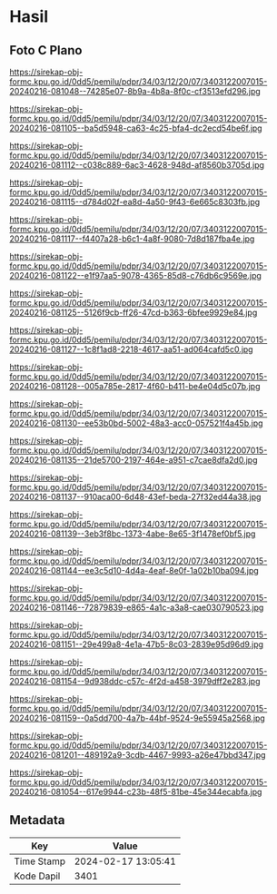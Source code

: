 # Hasil

## Foto C Plano

https://sirekap-obj-formc.kpu.go.id/0dd5/pemilu/pdpr/34/03/12/20/07/3403122007015-20240216-081048--74285e07-8b9a-4b8a-8f0c-cf3513efd296.jpg

https://sirekap-obj-formc.kpu.go.id/0dd5/pemilu/pdpr/34/03/12/20/07/3403122007015-20240216-081105--ba5d5948-ca63-4c25-bfa4-dc2ecd54be6f.jpg

https://sirekap-obj-formc.kpu.go.id/0dd5/pemilu/pdpr/34/03/12/20/07/3403122007015-20240216-081112--c038c889-6ac3-4628-948d-af8560b3705d.jpg

https://sirekap-obj-formc.kpu.go.id/0dd5/pemilu/pdpr/34/03/12/20/07/3403122007015-20240216-081115--d784d02f-ea8d-4a50-9f43-6e665c8303fb.jpg

https://sirekap-obj-formc.kpu.go.id/0dd5/pemilu/pdpr/34/03/12/20/07/3403122007015-20240216-081117--f4407a28-b6c1-4a8f-9080-7d8d187fba4e.jpg

https://sirekap-obj-formc.kpu.go.id/0dd5/pemilu/pdpr/34/03/12/20/07/3403122007015-20240216-081122--e1f97aa5-9078-4365-85d8-c76db6c9569e.jpg

https://sirekap-obj-formc.kpu.go.id/0dd5/pemilu/pdpr/34/03/12/20/07/3403122007015-20240216-081125--5126f9cb-ff26-47cd-b363-6bfee9929e84.jpg

https://sirekap-obj-formc.kpu.go.id/0dd5/pemilu/pdpr/34/03/12/20/07/3403122007015-20240216-081127--1c8f1ad8-2218-4617-aa51-ad064cafd5c0.jpg

https://sirekap-obj-formc.kpu.go.id/0dd5/pemilu/pdpr/34/03/12/20/07/3403122007015-20240216-081128--005a785e-2817-4f60-b411-be4e04d5c07b.jpg

https://sirekap-obj-formc.kpu.go.id/0dd5/pemilu/pdpr/34/03/12/20/07/3403122007015-20240216-081130--ee53b0bd-5002-48a3-acc0-057521f4a45b.jpg

https://sirekap-obj-formc.kpu.go.id/0dd5/pemilu/pdpr/34/03/12/20/07/3403122007015-20240216-081135--21de5700-2197-464e-a951-c7cae8dfa2d0.jpg

https://sirekap-obj-formc.kpu.go.id/0dd5/pemilu/pdpr/34/03/12/20/07/3403122007015-20240216-081137--910aca00-6d48-43ef-beda-27f32ed44a38.jpg

https://sirekap-obj-formc.kpu.go.id/0dd5/pemilu/pdpr/34/03/12/20/07/3403122007015-20240216-081139--3eb3f8bc-1373-4abe-8e65-3f1478ef0bf5.jpg

https://sirekap-obj-formc.kpu.go.id/0dd5/pemilu/pdpr/34/03/12/20/07/3403122007015-20240216-081144--ee3c5d10-4d4a-4eaf-8e0f-1a02b10ba094.jpg

https://sirekap-obj-formc.kpu.go.id/0dd5/pemilu/pdpr/34/03/12/20/07/3403122007015-20240216-081146--72879839-e865-4a1c-a3a8-cae030790523.jpg

https://sirekap-obj-formc.kpu.go.id/0dd5/pemilu/pdpr/34/03/12/20/07/3403122007015-20240216-081151--29e499a8-4e1a-47b5-8c03-2839e95d96d9.jpg

https://sirekap-obj-formc.kpu.go.id/0dd5/pemilu/pdpr/34/03/12/20/07/3403122007015-20240216-081154--9d938ddc-c57c-4f2d-a458-3979dff2e283.jpg

https://sirekap-obj-formc.kpu.go.id/0dd5/pemilu/pdpr/34/03/12/20/07/3403122007015-20240216-081159--0a5dd700-4a7b-44bf-9524-9e55945a2568.jpg

https://sirekap-obj-formc.kpu.go.id/0dd5/pemilu/pdpr/34/03/12/20/07/3403122007015-20240216-081201--489192a9-3cdb-4467-9993-a26e47bbd347.jpg

https://sirekap-obj-formc.kpu.go.id/0dd5/pemilu/pdpr/34/03/12/20/07/3403122007015-20240216-081054--617e9944-c23b-48f5-81be-45e344ecabfa.jpg


## Metadata

| Key        | Value               |
| ---------- | ------------------- |
| Time Stamp | 2024-02-17 13:05:41 |
| Kode Dapil | 3401                |



